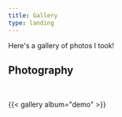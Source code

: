 ```yaml
---
title: Gallery
type: landing
---
```

Here's a gallery of photos I took!

## Photography
<br>

{{< gallery album="demo" >}}
